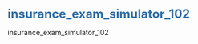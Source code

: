 # insurance_exam_simulator_102
insurance_exam_simulator_102
<!DOCTYPE html>
<html lang="en">
<head>
    <meta charset="UTF-8">
    <meta name="viewport" content="width=device-width, initial-scale=1.0">
    <title>Insurance Exam Simulator</title>
    <style>
        :root {
            --primary-color: #2e6da4;
            --secondary-color: #5bc0de;
            --success-color: #5cb85c;
            --warning-color: #f0ad4e;
            --danger-color: #d9534f;
            --light-bg: #f5f5f5;
            --dark-text: #333;
            --border-color: #ddd;
        }

        body {
            font-family: 'Segoe UI', Tahoma, Geneva, Verdana, sans-serif;
            margin: 0;
            padding: 0;
            background-color: var(--light-bg);
            color: var(--dark-text);
            line-height: 1.6;
        }

        .container {
            max-width: 1200px;
            margin: 20px auto;
            padding: 0 20px;
            display: flex;
            flex-direction: column;
            min-height: 95vh;
            background: white;
            border-radius: 8px;
            box-shadow: 0 4px 8px rgba(0, 0, 0, 0.1);
        }

        header {
            display: flex;
            justify-content: space-between;
            align-items: center;
            padding: 15px 20px;
            border-bottom: 1px solid var(--border-color);
            background-color: #fff;
        }

        h1 {
            margin: 0;
            font-size: 1.5rem;
            color: var(--primary-color);
            flex-grow: 1;
        }

        nav a {
            padding: 10px 15px;
            text-decoration: none;
            color: var(--dark-text);
            font-weight: 600;
            border-bottom: 3px solid transparent;
            transition: all 0.3s ease;
        }

        nav a.active {
            border-bottom-color: var(--primary-color);
            color: var(--primary-color);
        }

        nav a:hover {
            color: var(--primary-color);
        }

        .main-content {
            flex-grow: 1;
            padding: 20px;
            display: none; /* All sections are hidden by default */
        }

        .main-content.active {
            display: block;
        }

        /* Home Page Styling */
        .home-section {
            display: flex;
            flex-direction: column;
            align-items: center;
            justify-content: center;
            text-align: center;
        }

        .home-section h2 {
            font-size: 2.5rem;
            color: var(--primary-color);
            margin-bottom: 10px;
        }

        .home-section p {
            max-width: 600px;
            font-size: 1.1rem;
            margin-bottom: 30px;
            color: #666;
        }

        .settings-form {
            background-color: var(--light-bg);
            padding: 30px;
            border-radius: 8px;
            width: 100%;
            max-width: 500px;
            text-align: left;
        }

        .settings-form label {
            display: block;
            margin-bottom: 5px;
            font-weight: 600;
        }

        .settings-form input,
        .settings-form select {
            width: 100%;
            padding: 10px;
            margin-bottom: 15px;
            border: 1px solid var(--border-color);
            border-radius: 4px;
            box-sizing: border-box;
        }

        .settings-form button {
            background-color: var(--success-color);
            color: white;
            padding: 12px 20px;
            border: none;
            border-radius: 4px;
            font-size: 1rem;
            cursor: pointer;
            width: 100%;
            margin-top: 10px;
            transition: background-color 0.3s ease;
        }

        .settings-form button:hover {
            background-color: #4cae4c;
        }

        /* Exam Page Styling */
        .exam-page {
            display: flex;
            gap: 20px;
        }

        .exam-main {
            flex: 3;
            display: flex;
            flex-direction: column;
        }

        .exam-sidebar {
            flex: 1;
            background-color: var(--light-bg);
            padding: 15px;
            border-radius: 8px;
            position: sticky;
            top: 20px;
            height: fit-content;
        }

        .timer-progress {
            display: flex;
            justify-content: space-between;
            align-items: center;
            margin-bottom: 20px;
        }

        .timer {
            font-size: 1.2rem;
            font-weight: bold;
            color: var(--danger-color);
        }

        .timer.warning {
            color: var(--warning-color);
        }

        .timer.danger {
            animation: pulse 1s infinite;
        }

        @keyframes pulse {
            0% { transform: scale(1); }
            50% { transform: scale(1.05); }
            100% { transform: scale(1); }
        }

        .progress-bar-container {
            width: 60%;
            background-color: #e0e0e0;
            border-radius: 5px;
            overflow: hidden;
        }

        .progress-bar {
            height: 10px;
            background-color: var(--success-color);
            transition: width 0.3s ease;
        }

        .question-container {
            background-color: #fff;
            padding: 20px;
            border-radius: 8px;
            box-shadow: 0 2px 4px rgba(0, 0, 0, 0.05);
            margin-bottom: 20px;
        }

        .question-text {
            font-size: 1.2rem;
            margin-bottom: 15px;
            font-weight: 500;
        }

        .choices label {
            display: flex;
            align-items: center;
            padding: 10px;
            margin-bottom: 8px;
            background-color: var(--light-bg);
            border-radius: 4px;
            cursor: pointer;
            transition: background-color 0.2s ease;
        }

        .choices label:hover {
            background-color: #e9e9e9;
        }

        .choices input[type="radio"] {
            margin-right: 15px;
            accent-color: var(--primary-color);
        }

        .navigation-buttons {
            display: flex;
            justify-content: space-between;
            gap: 10px;
        }

        .navigation-buttons button {
            padding: 10px 15px;
            border: none;
            border-radius: 4px;
            cursor: pointer;
            font-size: 1rem;
            transition: background-color 0.3s ease;
            color: white;
            flex-grow: 1;
        }

        #prev-btn {
            background-color: var(--secondary-color);
        }
        #prev-btn:hover { background-color: #46b8da; }

        #next-btn {
            background-color: var(--primary-color);
        }
        #next-btn:hover { background-color: #286090; }

        #mark-btn {
            background-color: var(--warning-color);
        }
        #mark-btn:hover { background-color: #ec971f; }

        #submit-btn {
            background-color: var(--danger-color);
        }
        #submit-btn:hover { background-color: #c9302c; }

        .sidebar-grid {
            display: grid;
            grid-template-columns: repeat(auto-fill, minmax(40px, 1fr));
            gap: 8px;
            margin-top: 15px;
        }

        .sidebar-grid button {
            width: 40px;
            height: 40px;
            border: 1px solid var(--border-color);
            background-color: #fff;
            color: var(--dark-text);
            border-radius: 4px;
            cursor: pointer;
            transition: background-color 0.2s ease;
            font-weight: bold;
        }

        .sidebar-grid button:hover {
            background-color: #eee;
        }

        .sidebar-grid button.answered {
            background-color: var(--success-color);
            color: white;
        }

        .sidebar-grid button.marked {
            background-color: var(--warning-color);
            color: white;
        }

        .sidebar-grid button.current {
            background-color: var(--primary-color);
            color: white;
            border-color: var(--primary-color);
            transform: scale(1.1);
        }

        /* Results Page Styling */
        .results-page {
            text-align: center;
        }

        .results-page h2 {
            font-size: 2rem;
            color: var(--primary-color);
        }

        .score-display {
            font-size: 2.5rem;
            font-weight: bold;
            color: var(--success-color);
            margin-bottom: 20px;
        }

        .results-filters {
            margin-bottom: 20px;
        }

        .wrong-questions-list {
            text-align: left;
            margin-top: 30px;
            background-color: var(--light-bg);
            padding: 20px;
            border-radius: 8px;
        }

        .result-item {
            border-bottom: 1px solid var(--border-color);
            padding: 15px 0;
        }

        .result-item:last-child {
            border-bottom: none;
        }

        .result-item .question-text {
            font-weight: bold;
            color: var(--primary-color);
        }

        .result-item .correct-answer {
            color: var(--success-color);
            font-weight: bold;
        }

        .result-item .your-answer {
            color: var(--danger-color);
            font-weight: bold;
        }

        .result-item .explanation {
            font-style: italic;
            color: #666;
            margin-top: 5px;
        }

        .hide-show-toggle {
            display: flex;
            align-items: center;
            justify-content: center;
            gap: 10px;
            margin-top: 15px;
        }

        .hide-show-toggle input {
            accent-color: var(--primary-color);
        }

        .export-pdf-btn {
            background-color: var(--danger-color);
            color: white;
            padding: 10px 20px;
            border: none;
            border-radius: 4px;
            cursor: pointer;
            margin-top: 20px;
        }

        /* General UI components */
        button {
            transition: all 0.3s ease;
        }

        .hidden {
            display: none !important;
        }

        @media (max-width: 768px) {
            .container {
                margin: 10px;
            }
            .exam-page {
                flex-direction: column;
            }
            .exam-sidebar {
                position: static;
                width: auto;
            }
            header {
                flex-direction: column;
                align-items: flex-start;
            }
            nav {
                margin-top: 10px;
            }
            .settings-form {
                padding: 15px;
            }
        }
    </style>
</head>
<body>
    <div class="container">
        <header>
            <h1>Insurance Exam Simulator</h1>
            <nav id="nav-tabs">
                <a href="#home" class="active" data-page="home">Home</a>
                <a href="#exam" data-page="exam">Exam</a>
                <a href="#results" data-page="results">Results</a>
            </nav>
        </header>

        <main id="main-content-area">
            <section id="home-page" class="main-content active">
                <div class="home-section">
                    <h2>Welcome to the Insurance Exam Simulator</h2>
                    <p>Prepare for your exam with our comprehensive simulator. Customize your practice session below and start your test.</p>
                    <form id="settings-form" class="settings-form">
                        <h3>Exam Settings</h3>
                        <label for="exam-duration">Exam Duration (minutes):</label>
                        <input type="number" id="exam-duration" value="120" min="10" max="240" aria-label="Exam duration in minutes">

                        <label for="question-order">Question Order:</label>
                        <select id="question-order" aria-label="Question order">
                            <option value="sequential">Sequential</option>
                            <option value="random">Random</option>
                        </select>

                        <label for="option-order">Option Order:</label>
                        <select id="option-order" aria-label="Option order">
                            <option value="fixed">Fixed</option>
                            <option value="shuffled">Shuffled</option>
                        </select>
                        
                        <label for="language-select">Language:</label>
                        <select id="language-select" aria-label="Language selection">
                            <option value="en">English</option>
                            <option value="zh-hans">Simplified Chinese</option>
                            <option value="zh-hant">Traditional Chinese</option>
                        </select>

                        <button type="submit" id="start-exam-btn" aria-label="Start Exam">Start Exam</button>
                    </form>
                </div>
            </section>

            <section id="exam-page" class="main-content">
                <div class="exam-page">
                    <div class="exam-main">
                        <div class="timer-progress">
                            <span id="exam-timer" class="timer" aria-live="polite">00:00</span>
                            <div class="progress-bar-container">
                                <div id="progress-bar" class="progress-bar"></div>
                            </div>
                            <span id="question-counter" aria-live="polite">0/0</span>
                        </div>

                        <div id="question-container" class="question-container">
                            <p id="question-text" class="question-text">Loading question...</p>
                            <form id="choices-form" class="choices"></form>
                            <p id="correct-answer-display" class="correct-answer-text hidden"></p>
                        </div>

                        <div class="navigation-buttons">
                            <button id="prev-btn" aria-label="Previous question">Previous</button>
                            <button id="next-btn" aria-label="Next question">Next</button>
                            <button id="mark-btn" aria-label="Mark question as doubtful">Mark as Doubtful</button>
                            <button id="submit-btn" aria-label="Submit exam">Submit Exam</button>
                        </div>
                    </div>
                    <div class="exam-sidebar">
                        <h3>Question Navigation</h3>
                        <div id="question-grid" class="sidebar-grid" role="navigation"></div>
                    </div>
                </div>
            </section>

            <section id="results-page" class="main-content">
                <div class="results-page">
                    <h2>Exam Results</h2>
                    <p>Your Score: <span id="score-display" class="score-display">0%</span></p>
                    <div class="results-filters">
                        <button id="show-wrong-btn">Show Wrong Questions</button>
                        <button id="show-all-btn">Show All Questions</button>
                    </div>
                    <div class="hide-show-toggle">
                        <label>
                            <input type="checkbox" id="show-correct-toggle" aria-label="Toggle showing correct answers"> Show Correct Answers
                        </label>
                    </div>
                    <div id="wrong-questions-list" class="wrong-questions-list"></div>
                    <button id="export-pdf-btn" class="export-pdf-btn" aria-label="Export results as PDF">Export Results as PDF</button>
                </div>
            </section>
        </main>
    </div>

    <script>
        // Use a placeholder string for the TXT file data
        const insuranceQuestionsTXT = `
            # 01. Code & Ethic
            Choice	Question	Translation - Chinese	Answer
            A	What is the primary purpose of insurance?	保险的主要目的是什么？	B
            A	To provide investment opportunities.	提供投资机会。	A
            B	To transfer the risk of financial loss.	转移财务损失的风险。	B
            C	To provide a tax shelter.	提供避税港。	D
            D	To create a monopoly.	创建垄断。	C

            # 02. Life-Only
            Choice	Question	Translation - Chinese	Answer
            A	What is term life insurance?	什么是定期人寿保险？	A
            A	Coverage for a specified period of time.	在特定时间内提供保障。	A
            B	Coverage for the entire lifetime of the insured.	为被保险人提供终身保障。	C
            C	A policy that builds cash value.	一种可以积累现金价值的保单。	B
            D	A policy that provides dividends.	一种提供红利的保单。	B

            # 03. Accident & Health
            Choice	Question	Translation - Chinese	Answer
            A	What does a deductible in health insurance mean?	健康保险中的免赔额是什么意思？	C
            A	The amount the insurer pays.	保险公司支付的金额。	A
            B	The premium amount.	保费金额。	B
            C	The amount the insured must pay before the insurer pays.	被保险人在保险公司支付前必须支付的金额。	C
            D	The maximum amount the insurer will pay.	保险公司将支付的最高金额。	D
        `;

        // The main application state object
        const appState = {
            questions: [],
            examQuestions: [],
            userAnswers: {},
            doubtfulQuestions: new Set(),
            currentQuestionIndex: 0,
            timer: null,
            timeRemaining: 0,
            settings: {
                duration: 120,
                questionOrder: 'sequential',
                optionOrder: 'fixed',
                language: 'en'
            },
            isExamStarted: false
        };

        // --- DOM Elements ---
        const navTabs = document.getElementById('nav-tabs');
        const mainContentArea = document.getElementById('main-content-area');
        const homePage = document.getElementById('home-page');
        const examPage = document.getElementById('exam-page');
        const resultsPage = document.getElementById('results-page');
        const settingsForm = document.getElementById('settings-form');
        const examTimerEl = document.getElementById('exam-timer');
        const progressBarEl = document.getElementById('progress-bar');
        const questionCounterEl = document.getElementById('question-counter');
        const questionTextEl = document.getElementById('question-text');
        const choicesFormEl = document.getElementById('choices-form');
        const prevBtn = document.getElementById('prev-btn');
        const nextBtn = document.getElementById('next-btn');
        const markBtn = document.getElementById('mark-btn');
        const submitBtn = document.getElementById('submit-btn');
        const questionGridEl = document.getElementById('question-grid');
        const scoreDisplayEl = document.getElementById('score-display');
        const wrongQuestionsListEl = document.getElementById('wrong-questions-list');
        const showWrongBtn = document.getElementById('show-wrong-btn');
        const showAllBtn = document.getElementById('show-all-btn');
        const showCorrectToggle = document.getElementById('show-correct-toggle');
        const exportPdfBtn = document.getElementById('export-pdf-btn');
        const showCorrectAnswerDisplayEl = document.getElementById('correct-answer-display');
        const languageSelectEl = document.getElementById('language-select');

        // --- Data Parsing and Structuring ---
        function parseQuestions(txt) {
            const lines = txt.trim().split('\n').filter(line => line.trim() !== '');
            const questions = [];
            let currentQuestion = null;
            let currentSection = '';

            for (const line of lines) {
                if (line.startsWith('#')) {
                    currentSection = line.substring(1).trim();
                } else if (!line.startsWith('Choice') && line.trim() !== '') {
                    const parts = line.split('\t').map(p => p.trim());
                    if (parts.length < 4) continue;

                    const choice = parts[0];
                    const question = parts[1];
                    const translation = parts[2];
                    const answer = parts[3];

                    if (choice.match(/[A-D]/) && answer.match(/[A-D]/)) {
                        // This is a new question entry
                        if (currentQuestion) {
                            questions.push(currentQuestion);
                        }
                        currentQuestion = {
                            id: questions.length + 1,
                            section: currentSection,
                            question: question,
                            translation: {
                                'zh-hans': translation,
                                'zh-hant': translation
                            },
                            choices: [{
                                choice: choice,
                                text: question
                            }],
                            answer: answer
                        };
                    } else if (currentQuestion) {
                        // This is another choice for the same question
                        currentQuestion.choices.push({
                            choice: choice,
                            text: question
                        });
                    }
                }
            }
            if (currentQuestion) {
                questions.push(currentQuestion);
            }
            // Add a simple Spanish placeholder for demonstration
            questions.forEach(q => {
                q.translation.es = 'Spanish translation not available.';
            });
            return questions;
        }

        // --- Core Application Logic ---
        function navigateTo(pageId) {
            document.querySelectorAll('.main-content').forEach(page => page.classList.remove('active'));
            document.getElementById(pageId).classList.add('active');
            document.querySelectorAll('nav a').forEach(link => link.classList.remove('active'));
            document.querySelector(`[data-page="${pageId.replace('-page', '')}"]`).classList.add('active');
            // If we're leaving the exam page, save state
            if (pageId !== 'exam-page' && appState.isExamStarted) {
                saveProgress();
            }
        }

        function saveProgress() {
            try {
                const progress = {
                    userAnswers: appState.userAnswers,
                    doubtfulQuestions: Array.from(appState.doubtfulQuestions),
                    currentQuestionIndex: appState.currentQuestionIndex,
                    timeRemaining: appState.timeRemaining,
                    settings: appState.settings
                };
                localStorage.setItem('examProgress', JSON.stringify(progress));
            } catch (e) {
                console.error("Could not save to localStorage", e);
            }
        }

        function loadProgress() {
            try {
                const savedProgress = localStorage.getItem('examProgress');
                if (savedProgress) {
                    const progress = JSON.parse(savedProgress);
                    appState.userAnswers = progress.userAnswers || {};
                    appState.doubtfulQuestions = new Set(progress.doubtfulQuestions || []);
                    appState.currentQuestionIndex = progress.currentQuestionIndex || 0;
                    appState.timeRemaining = progress.timeRemaining || appState.settings.duration * 60;
                    appState.settings = progress.settings || appState.settings;
                    // Update UI with loaded settings
                    document.getElementById('exam-duration').value = appState.settings.duration;
                    document.getElementById('question-order').value = appState.settings.questionOrder;
                    document.getElementById('option-order').value = appState.settings.optionOrder;
                    document.getElementById('language-select').value = appState.settings.language;
                    return true;
                }
            } catch (e) {
                console.error("Could not load from localStorage", e);
            }
            return false;
        }

        function startExam() {
            const duration = parseInt(document.getElementById('exam-duration').value, 10);
            const questionOrder = document.getElementById('question-order').value;
            const optionOrder = document.getElementById('option-order').value;
            const language = document.getElementById('language-select').value;
            
            appState.settings.duration = duration;
            appState.settings.questionOrder = questionOrder;
            appState.settings.optionOrder = optionOrder;
            appState.settings.language = language;

            appState.isExamStarted = true;
            appState.examQuestions = [...appState.questions];

            if (questionOrder === 'random') {
                shuffleArray(appState.examQuestions);
            }
            
            appState.userAnswers = {};
            appState.doubtfulQuestions = new Set();
            appState.currentQuestionIndex = 0;
            appState.timeRemaining = duration * 60;
            
            startTimer();
            renderQuestion();
            renderQuestionGrid();
            navigateTo('exam-page');
        }

        function renderQuestion() {
            if (appState.examQuestions.length === 0) {
                questionTextEl.textContent = 'No questions loaded.';
                choicesFormEl.innerHTML = '';
                return;
            }
            
            const q = appState.examQuestions[appState.currentQuestionIndex];
            const lang = appState.settings.language;

            let questionText = q.question;
            if (lang !== 'en' && q.translation[lang]) {
                questionText = q.translation[lang];
            }
            questionTextEl.textContent = questionText;

            let choices = [...q.choices];
            if (appState.settings.optionOrder === 'shuffled') {
                shuffleArray(choices);
            }

            choicesFormEl.innerHTML = '';
            choices.forEach(choice => {
                const label = document.createElement('label');
                const radio = document.createElement('input');
                radio.type = 'radio';
                radio.name = `q${q.id}`;
                radio.value = choice.choice;
                radio.addEventListener('change', () => {
                    appState.userAnswers[q.id] = choice.choice;
                    updateQuestionGridButton(q.id, 'answered');
                    saveProgress();
                });
                
                if (appState.userAnswers[q.id] === choice.choice) {
                    radio.checked = true;
                }

                const span = document.createElement('span');
                span.textContent = `${choice.choice}. ${choice.text}`;
                
                label.appendChild(radio);
                label.appendChild(span);
                choicesFormEl.appendChild(label);
            });
            
            // Hide the correct answer display
            showCorrectAnswerDisplayEl.classList.add('hidden');
            updateNavigationButtons();
            updateProgressDisplay();
            updateQuestionGridButton(q.id, 'current');
        }

        function updateNavigationButtons() {
            prevBtn.disabled = appState.currentQuestionIndex === 0;
            nextBtn.textContent = appState.currentQuestionIndex === appState.examQuestions.length - 1 ? 'Finish Exam' : 'Next';
        }

        function updateProgressDisplay() {
            const current = appState.currentQuestionIndex + 1;
            const total = appState.examQuestions.length;
            questionCounterEl.textContent = `${current}/${total}`;
            const progress = (current / total) * 100;
            progressBarEl.style.width = `${progress}%`;
        }

        function renderQuestionGrid() {
            questionGridEl.innerHTML = '';
            appState.examQuestions.forEach((q, index) => {
                const btn = document.createElement('button');
                btn.textContent = index + 1;
                btn.setAttribute('aria-label', `Go to question ${index + 1}`);
                btn.addEventListener('click', () => {
                    appState.currentQuestionIndex = index;
                    renderQuestion();
                });
                if (appState.userAnswers[q.id]) {
                    btn.classList.add('answered');
                }
                if (appState.doubtfulQuestions.has(q.id)) {
                    btn.classList.add('marked');
                }
                questionGridEl.appendChild(btn);
            });
            updateQuestionGridButton(appState.examQuestions[appState.currentQuestionIndex].id, 'current');
        }
        
        function updateQuestionGridButton(questionId, stateClass) {
            const btn = questionGridEl.querySelector(`[aria-label="Go to question ${appState.examQuestions.findIndex(q => q.id === questionId) + 1}"]`);
            if (btn) {
                // Remove all state classes before adding the new one
                btn.classList.remove('answered', 'marked', 'current');
                // Re-add based on current state
                if (appState.userAnswers[questionId]) btn.classList.add('answered');
                if (appState.doubtfulQuestions.has(questionId)) btn.classList.add('marked');
                if (stateClass === 'current') btn.classList.add('current');
            }
        }

        function startTimer() {
            if (appState.timer) clearInterval(appState.timer);
            appState.timer = setInterval(() => {
                appState.timeRemaining--;
                const minutes = Math.floor(appState.timeRemaining / 60);
                const seconds = appState.timeRemaining % 60;
                examTimerEl.textContent = `${String(minutes).padStart(2, '0')}:${String(seconds).padStart(2, '0')}`;
                
                if (appState.timeRemaining <= 300 && appState.timeRemaining > 0) { // 5-minute warning
                    examTimerEl.classList.add('warning');
                    if (appState.timeRemaining % 60 === 0) {
                        playAudio('warning');
                    }
                } else if (appState.timeRemaining <= 60 && appState.timeRemaining > 0) { // 1-minute danger
                    examTimerEl.classList.remove('warning');
                    examTimerEl.classList.add('danger');
                }

                if (appState.timeRemaining <= 0) {
                    clearInterval(appState.timer);
                    playAudio('finish');
                    showResults();
                    alert("Time's up! The exam has been submitted.");
                }
            }, 1000);
        }

        function stopTimer() {
            if (appState.timer) clearInterval(appState.timer);
        }

        function showResults() {
            stopTimer();
            navigateTo('results-page');
            
            let correctCount = 0;
            const incorrectQuestions = [];

            appState.examQuestions.forEach(q => {
                const userAnswer = appState.userAnswers[q.id];
                if (userAnswer && userAnswer === q.answer) {
                    correctCount++;
                } else if (userAnswer !== undefined) {
                    incorrectQuestions.push({
                        question: q,
                        userAnswer: userAnswer
                    });
                }
            });

            const totalQuestions = appState.examQuestions.length;
            const percentage = (correctCount / totalQuestions) * 100;
            scoreDisplayEl.textContent = `${correctCount}/${totalQuestions} (${percentage.toFixed(2)}%)`;
            
            renderResultsList(incorrectQuestions, appState.examQuestions);
        }
        
        function renderResultsList(wrongQuestions, allQuestions) {
            wrongQuestionsListEl.innerHTML = '';
            const questionsToShow = wrongQuestions;
            const questions = (questionsToShow === wrongQuestions) ? questionsToShow : allQuestions;
            
            questions.forEach(item => {
                const q = (item.question) ? item.question : item;
                const userAnswer = (item.userAnswer) ? item.userAnswer : appState.userAnswers[q.id];
                
                const resultItem = document.createElement('div');
                resultItem.className = 'result-item';

                const questionText = document.createElement('p');
                questionText.className = 'question-text';
                questionText.textContent = `${q.id}. ${q.question}`;
                resultItem.appendChild(questionText);

                const answers = document.createElement('p');
                answers.innerHTML = `
                    <span class="correct-answer">Correct Answer: ${q.answer}</span>
                    ${userAnswer ? `<br><span class="your-answer">Your Answer: ${userAnswer}</span>` : '<br><span class="your-answer">Your Answer: Skipped</span>'}
                `;
                resultItem.appendChild(answers);

                if (!showCorrectToggle.checked) {
                    resultItem.querySelectorAll('.correct-answer, .your-answer').forEach(el => el.classList.add('hidden'));
                }

                wrongQuestionsListEl.appendChild(resultItem);
            });
        }
        
        // --- Helper Functions ---
        function shuffleArray(array) {
            for (let i = array.length - 1; i > 0; i--) {
                const j = Math.floor(Math.random() * (i + 1));
                [array[i], array[j]] = [array[j], array[i]];
            }
        }

        function playAudio(type) {
            // Note: In a real app, we'd use a real audio element.
            // This is a placeholder for the logic.
            const audio = new Audio();
            if (type === 'warning') {
                // audio.src = 'path/to/warning.mp3';
            } else if (type === 'finish') {
                // audio.src = 'path/to/finish.mp3';
            }
            // audio.play().catch(e => console.log('Audio playback failed:', e));
        }

        // --- Event Listeners ---
        document.addEventListener('DOMContentLoaded', () => {
            appState.questions = parseQuestions(insuranceQuestionsTXT);
            // Attempt to load progress on page load
            const hasSavedProgress = loadProgress();
            if (hasSavedProgress) {
                // If there's saved progress, update UI elements to reflect it
                // e.g., enable the "Continue Exam" button or similar logic
            }
        });

        navTabs.addEventListener('click', (e) => {
            if (e.target.tagName === 'A') {
                e.preventDefault();
                const pageId = e.target.getAttribute('data-page') + '-page';
                navigateTo(pageId);
            }
        });

        settingsForm.addEventListener('submit', (e) => {
            e.preventDefault();
            startExam();
        });

        nextBtn.addEventListener('click', () => {
            if (appState.currentQuestionIndex < appState.examQuestions.length - 1) {
                appState.currentQuestionIndex++;
                renderQuestion();
            } else {
                showResults();
            }
        });

        prevBtn.addEventListener('click', () => {
            if (appState.currentQuestionIndex > 0) {
                appState.currentQuestionIndex--;
                renderQuestion();
            }
        });
        
        markBtn.addEventListener('click', () => {
            const currentQuestionId = appState.examQuestions[appState.currentQuestionIndex].id;
            if (appState.doubtfulQuestions.has(currentQuestionId)) {
                appState.doubtfulQuestions.delete(currentQuestionId);
            } else {
                appState.doubtfulQuestions.add(currentQuestionId);
            }
            updateQuestionGridButton(currentQuestionId, 'marked');
            saveProgress();
        });

        submitBtn.addEventListener('click', showResults);
        showWrongBtn.addEventListener('click', () => renderResultsList(appState.examQuestions.filter(q => appState.userAnswers[q.id] !== q.answer), null));
        showAllBtn.addEventListener('click', () => renderResultsList(appState.examQuestions, appState.examQuestions));
        
        showCorrectToggle.addEventListener('change', () => {
            const listItems = wrongQuestionsListEl.querySelectorAll('.result-item .correct-answer, .result-item .your-answer');
            listItems.forEach(el => el.classList.toggle('hidden', !showCorrectToggle.checked));
        });

        // The PDF export functionality is a placeholder as jsPDF is an external library
        exportPdfBtn.addEventListener('click', () => {
            alert('PDF Export functionality would use a library like jsPDF. This is a placeholder.');
            // A simplified alternative is to print the page
            // window.print();
        });

        // Simple "Show Correct Answer" toggle on Exam Page (not in final code, but for completeness)
        // This feature would require a new button on the exam page
        // For example:
        // const showCorrectAnswerToggle = document.createElement('button');
        // showCorrectAnswerToggle.textContent = 'Show Answer';
        // showCorrectAnswerToggle.addEventListener('click', () => {
        //     const q = appState.examQuestions[appState.currentQuestionIndex];
        //     showCorrectAnswerDisplayEl.textContent = `Correct Answer: ${q.answer}`;
        //     showCorrectAnswerDisplayEl.classList.remove('hidden');
        // });
        // The HTML already includes a placeholder for this functionality
        
    </script>
</body>
</html>
